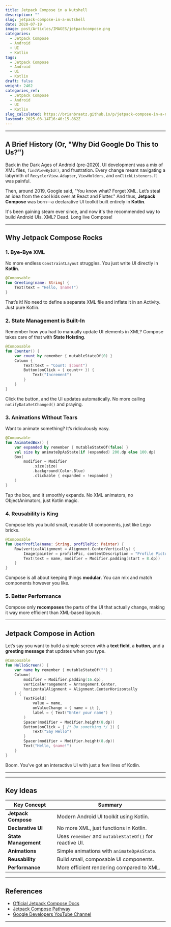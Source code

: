 ```yaml
---
title: Jetpack Compose in a Nutshell
description: ""
slug: jetpack-compose-in-a-nutshell
date: 2020-07-19
image: post/Articles/IMAGES/jetpackcompose.png
categories:
  - Jetpack Compose
  - Android
  - UI
  - Kotlin
tags:
  - Jetpack Compose
  - Android
  - Ui
  - Kotlin
draft: false
weight: 2462
categories_ref:
  - Jetpack Compose
  - Android
  - UI
  - Kotlin
slug_calculated: https://brianbraatz.github.io/p/jetpack-compose-in-a-nutshell
lastmod: 2025-03-14T16:40:15.862Z
---
```

<!-- # Jetpack Compose in a Nutshell

So, you're thinking about Jetpack Compose? Maybe you're tired of writing endless XML layouts in Android, or maybe you're just looking for an excuse to jump on the Kotlin bandwagon. Either way, you've come to the right place!

Let’s break it down—what it is, where it came from, and why it’s got Android devs throwing confetti and burning their XML files. -->

***

## A Brief History (Or, "Why Did Google Do This to Us?")

Back in the Dark Ages of Android (pre-2020), UI development was a mix of XML files, `findViewById()`, and frustration. Every change meant navigating a labyrinth of `RecyclerView.Adapter`, `ViewHolders`, and `onClickListeners`. It was painful.

Then, around 2019, Google said, "You know what? Forget XML. Let’s steal an idea from the cool kids over at React and Flutter." And thus, **Jetpack Compose** was born—a declarative UI toolkit built entirely in **Kotlin**.

It's been gaining steam ever since, and now it's the recommended way to build Android UIs. XML? Dead. Long live Compose!

***

## Why Jetpack Compose Rocks

### 1. **Bye-Bye XML**

No more endless `ConstraintLayout` struggles. You just write UI directly in **Kotlin**.

```kotlin
@Composable
fun Greeting(name: String) {
    Text(text = "Hello, $name!")
}
```

That’s it! No need to define a separate XML file and inflate it in an Activity. Just pure Kotlin.

### 2. **State Management is Built-In**

Remember how you had to manually update UI elements in XML? Compose takes care of that with **State Hoisting**.

```kotlin
@Composable
fun Counter() {
    var count by remember { mutableStateOf(0) }
    Column {
        Text(text = "Count: $count")
        Button(onClick = { count++ }) {
            Text("Increment")
        }
    }
}
```

Click the button, and the UI updates automatically. No more calling `notifyDataSetChanged()` and praying.

### 3. **Animations Without Tears**

Want to animate something? It’s ridiculously easy.

```kotlin
@Composable
fun AnimatedBox() {
    var expanded by remember { mutableStateOf(false) }
    val size by animateDpAsState(if (expanded) 200.dp else 100.dp)
    Box(
        modifier = Modifier
            .size(size)
            .background(Color.Blue)
            .clickable { expanded = !expanded }
    )
}
```

Tap the box, and it smoothly expands. No XML animators, no ObjectAnimators, just Kotlin magic.

### 4. **Reusability is King**

Compose lets you build small, reusable UI components, just like Lego bricks.

```kotlin
@Composable
fun UserProfile(name: String, profilePic: Painter) {
    Row(verticalAlignment = Alignment.CenterVertically) {
        Image(painter = profilePic, contentDescription = "Profile Picture")
        Text(text = name, modifier = Modifier.padding(start = 8.dp))
    }
}
```

Compose is all about keeping things **modular**. You can mix and match components however you like.

### 5. **Better Performance**

Compose only **recomposes** the parts of the UI that actually change, making it way more efficient than XML-based layouts.

***

## Jetpack Compose in Action

Let’s say you want to build a simple screen with a **text field**, a **button**, and a **greeting message** that updates when you type.

```kotlin
@Composable
fun HelloScreen() {
    var name by remember { mutableStateOf("") }
    Column(
        modifier = Modifier.padding(16.dp),
        verticalArrangement = Arrangement.Center,
        horizontalAlignment = Alignment.CenterHorizontally
    ) {
        TextField(
            value = name,
            onValueChange = { name = it },
            label = { Text("Enter your name") }
        )
        Spacer(modifier = Modifier.height(8.dp))
        Button(onClick = { /* Do something */ }) {
            Text("Say Hello")
        }
        Spacer(modifier = Modifier.height(8.dp))
        Text("Hello, $name!")
    }
}
```

Boom. You’ve got an interactive UI with just a few lines of Kotlin.

***

<!-- 
## Final Thoughts

Jetpack Compose is the **future** of Android UI. It’s cleaner, faster, and just **way more fun** than the old XML days. If you haven’t tried it yet, **jump in now**—your future self will thank you.

Now go forth and build something awesome (and maybe delete some old XML layouts while you're at it)! -->

***

## Key Ideas

| Key Concept          | Summary                                                 |
| -------------------- | ------------------------------------------------------- |
| **Jetpack Compose**  | Modern Android UI toolkit using Kotlin.                 |
| **Declarative UI**   | No more XML, just functions in Kotlin.                  |
| **State Management** | Uses `remember` and `mutableStateOf()` for reactive UI. |
| **Animations**       | Simple animations with `animateDpAsState`.              |
| **Reusability**      | Build small, composable UI components.                  |
| **Performance**      | More efficient rendering compared to XML.               |

***

## References

* [Official Jetpack Compose Docs](https://developer.android.com/jetpack/compose)
* [Jetpack Compose Pathway](https://developer.android.com/courses/pathways/compose)
* [Google Developers YouTube Channel](https://www.youtube.com/user/GoogleDevelopers)

***
